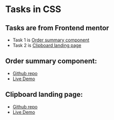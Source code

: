 # Tasks in CSS
## Tasks are from Frontend mentor
- Task 1 is [Order summary component](#Order-summary-component)
- Task 2 is [Clipboard landing page](#Clipboard-landing-page)





## Order summary component:
- [Github repo](https://github.com/Ahmedelshinnawi/Order-summary-component)
- [Live Demo](https://ahmedelshinnawi.github.io/Order-summary-component/index.html)


## Clipboard landing page:
- [Github repo](https://github.com/Ahmedelshinnawi/Clipboard-landing-page)
- [Live Demo](https://ahmedelshinnawi.github.io/Clipboard-landing-page/)
